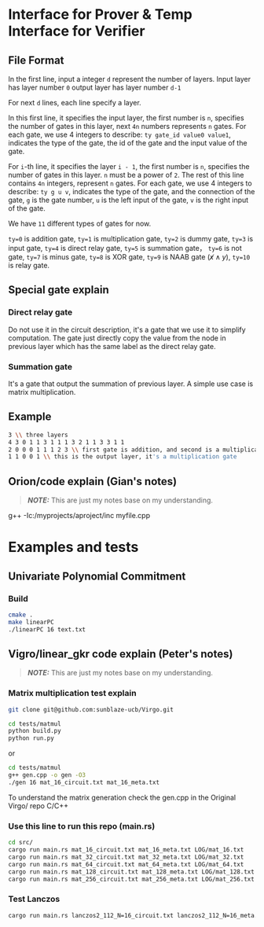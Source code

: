 # Interface for Prover & Temp Interface for Verifier

## File Format

In the first line, input a integer `d` represent the number of layers.
Input layer has layer number `0` output layer has layer number `d-1`

For next `d` lines, each line specify a layer.

In this first line, it specifies the input layer, the first number is `n`, specifies the number of gates in this layer, next `4n` numbers represents `n` gates. For each gate, we use 4 integers to describe: `ty gate_id value0 value1`, indicates the type of the gate, the id of the gate and the input value of the gate.

For `i`-th line, it specifies the layer `i - 1`, the first number is `n`, specifies the number of gates in this layer. `n` must be a power of `2`.
The rest of this line contains `4n` integers, represent `n` gates. For each gate, we use 4 integers to describe: `ty g u v`, indicates the type of the gate, and the connection of the gate, `g` is the gate number, `u` is the left input of the gate, `v` is the right input of the gate.

We have `11` different types of gates for now.

`ty=0` is addition gate, `ty=1` is multiplication gate, `ty=2` is dummy gate, `ty=3` is input gate, `ty=4` is direct relay gate, `ty=5` is summation gate， `ty=6` is not gate, `ty=7` is minus gate, `ty=8` is XOR gate, `ty=9` is NAAB gate ($\not x \land y$), `ty=10` is relay gate.

## Special gate explain

### Direct relay gate

Do not use it in the circuit description, it's a gate that we use it to simplify computation. The gate just directly copy the value from the node in previous layer which has the same label as the direct relay gate.

### Summation gate

It's a gate that output the summation of previous layer. A simple use case is matrix multiplication.

## Example

```bash
3 \\ three layers
4 3 0 1 1 3 1 1 1 3 2 1 1 3 3 1 1
2 0 0 0 1 1 1 2 3 \\ first gate is addition, and second is a multiplication
1 1 0 0 1 \\ this is the output layer, it's a multiplication gate
```

## Orion/code explain (Gian's notes)

> **_NOTE:_** This are just my notes base on my understanding.

g++ -Ic:/myprojects/aproject/inc myfile.cpp

# Examples and tests

## Univariate Polynomial Commitment

### Build

```bash
cmake .
make linearPC
./linearPC 16 text.txt
```

## Vigro/linear_gkr code explain (Peter's notes)

> **_NOTE:_** This are just my notes base on my understanding.

### Matrix multiplication test explain

```bash
git clone git@github.com:sunblaze-ucb/Virgo.git
```

```bash
cd tests/matmul
python build.py
python run.py
```

or

```bash
cd tests/matmul
g++ gen.cpp -o gen -O3
./gen 16 mat_16_circuit.txt mat_16_meta.txt
```

To understand the matrix generation check the gen.cpp in the Original Virgo/ repo C/C++

### Use this line to run this repo (main.rs)

```bash
cd src/
cargo run main.rs mat_16_circuit.txt mat_16_meta.txt LOG/mat_16.txt
cargo run main.rs mat_32_circuit.txt mat_32_meta.txt LOG/mat_32.txt
cargo run main.rs mat_64_circuit.txt mat_64_meta.txt LOG/mat_64.txt
cargo run main.rs mat_128_circuit.txt mat_128_meta.txt LOG/mat_128.txt
cargo run main.rs mat_256_circuit.txt mat_256_meta.txt LOG/mat_256.txt
```

### Test Lanczos

```bash
cargo run main.rs lanczos2_112_N=16_circuit.txt lanczos2_112_N=16_meta.txt LOG/lanczos2_112_N=16.txt
```

```

```
